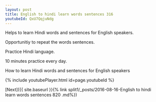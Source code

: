 ```yaml
---
layout: post
title: English to hindi learn words sentences 316 
youtubeId: QxU7QqjuNdg
---
```

 
 
Helps to learn Hindi words and sentences for English speakers.

Opportunitiy to repeat the words sentences. 

Practice Hindi language. 
 
10 minutes practice every day. 
 
How to learn Hindi words and sentences for English speakers 
 
{% include youtubePlayer.html id=page.youtubeId %}
 
 
[Next]({{ site.baseurl }}{% link  split1/_posts/2016-08-16-English to hindi learn words sentences 820 .md%})
 
